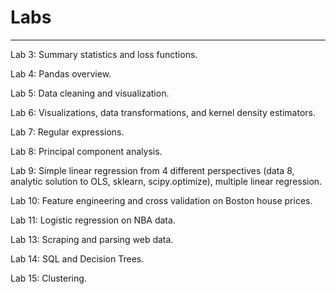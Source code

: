 # Labs
---
Lab 3: Summary statistics and loss functions.

Lab 4: Pandas overview.

Lab 5: Data cleaning and visualization.

Lab 6: Visualizations, data transformations, and kernel density estimators.

Lab 7: Regular expressions.

Lab 8: Principal component analysis.

Lab 9: Simple linear regression from 4 different perspectives (data 8, analytic solution to OLS, sklearn, scipy.optimize), multiple linear regression.

Lab 10: Feature engineering and cross validation on Boston house prices.

Lab 11: Logistic regression on NBA data.

Lab 13: Scraping and parsing web data. 

Lab 14: SQL and Decision Trees.

Lab 15: Clustering.
